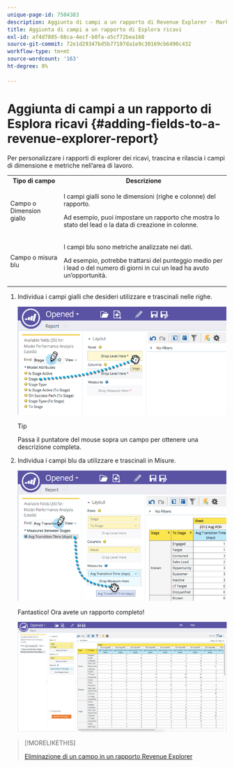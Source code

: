 ```yaml
---
unique-page-id: 7504383
description: Aggiunta di campi a un rapporto di Revenue Explorer - Marketo Docs - Documentazione del prodotto
title: Aggiunta di campi a un rapporto di Esplora ricavi
exl-id: af4d7885-68ca-4ecf-b0fa-a5cf72bea168
source-git-commit: 72e1d29347bd5b77107da1e9c30169cb6490c432
workflow-type: tm+mt
source-wordcount: '163'
ht-degree: 0%

---
```


# Aggiunta di campi a un rapporto di Esplora ricavi {#adding-fields-to-a-revenue-explorer-report}

Per personalizzare i rapporti di explorer dei ricavi, trascina e rilascia i campi di dimensione e metriche nell’area di lavoro.

<table> 
 <tbody> 
  <tr> 
   <th>Tipo di campo</th> 
   <th>Descrizione</th> 
  </tr> 
  <tr> 
   <td>Campo o Dimension giallo</td> 
   <td><p>I campi gialli sono le dimensioni (righe e colonne) del rapporto.</p><p>Ad esempio, puoi impostare un rapporto che mostra lo stato del lead o la data di creazione in colonne.</p></td> 
  </tr> 
  <tr> 
   <td>Campo o misura blu</td> 
   <td><p>I campi blu sono metriche analizzate nei dati.</p><p>Ad esempio, potrebbe trattarsi del punteggio medio per i lead o del numero di giorni in cui un lead ha avuto un’opportunità.</p></td> 
  </tr> 
 </tbody> 
</table>

1. Individua i campi gialli che desideri utilizzare e trascinali nelle righe.

   ![](assets/image2015-3-24-15-3a22-3a34.png)

   >[!TIP]
   >
   >Passa il puntatore del mouse sopra un campo per ottenere una descrizione completa.

1. Individua i campi blu da utilizzare e trascinali in Misure.

   ![](assets/image2015-3-24-15-3a53-3a5.png)

   Fantastico! Ora avete un rapporto completo!

   ![](assets/image2015-3-24-15-3a55-3a7.png)

>[!MORELIKETHIS]
>
>[Eliminazione di un campo in un rapporto Revenue Explorer](/help/marketo/product-docs/reporting/revenue-cycle-analytics/revenue-explorer/deleting-a-field-in-a-revenue-explorer-report.md)
